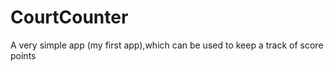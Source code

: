 # CourtCounter
A very simple app (my first app),which can be used to keep a track of score points 
    

